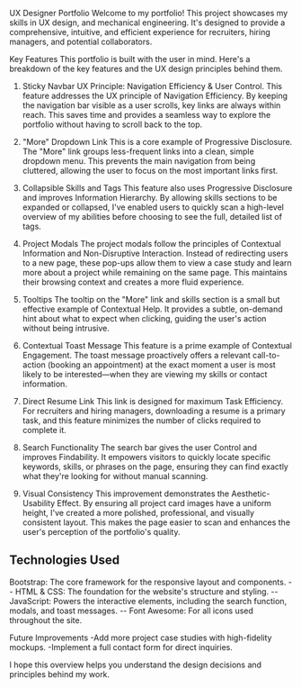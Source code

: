 UX Designer Portfolio
Welcome to my portfolio! This project showcases my skills in UX design,  and mechanical engineering. It's designed to provide a comprehensive, intuitive, and efficient experience for recruiters, hiring managers, and potential collaborators.

Key Features
This portfolio is built with the user in mind. Here's a breakdown of the key features and the UX design principles behind them.

1. Sticky Navbar
UX Principle: Navigation Efficiency & User Control.
This feature addresses the UX principle of Navigation Efficiency. By keeping the navigation bar visible as a user scrolls, key links are always within reach. This saves time and provides a seamless way to explore the portfolio without having to scroll back to the top.

2. "More" Dropdown Link
This is a core example of Progressive Disclosure. The "More" link groups less-frequent links into a clean, simple dropdown menu. This prevents the main navigation from being cluttered, allowing the user to focus on the most important links first.

3. Collapsible Skills and Tags
This feature also uses Progressive Disclosure and improves Information Hierarchy. By allowing skills sections to be expanded or collapsed, I've enabled users to quickly scan a high-level overview of my abilities before choosing to see the full, detailed list of tags.

4. Project Modals
The project modals follow the principles of Contextual Information and Non-Disruptive Interaction. Instead of redirecting users to a new page, these pop-ups allow them to view a case study and learn more about a project while remaining on the same page. This maintains their browsing context and creates a more fluid experience.

5. Tooltips
The tooltip on the "More" link and skills section is a small but effective example of Contextual Help. It provides a subtle, on-demand hint about what to expect when clicking, guiding the user's action without being intrusive.

6. Contextual Toast Message
This feature is a prime example of Contextual Engagement. The toast message proactively offers a relevant call-to-action (booking an appointment) at the exact moment a user is most likely to be interested—when they are viewing my skills or contact information.

7. Direct Resume Link
This link is designed for maximum Task Efficiency. For recruiters and hiring managers, downloading a resume is a primary task, and this feature minimizes the number of clicks required to complete it.

8. Search Functionality
The search bar gives the user Control and improves Findability. It empowers visitors to quickly locate specific keywords, skills, or phrases on the page, ensuring they can find exactly what they're looking for without manual scanning.

9. Visual Consistency
This improvement demonstrates the Aesthetic-Usability Effect. By ensuring all project card images have a uniform height, I've created a more polished, professional, and visually consistent layout. This makes the page easier to scan and enhances the user's perception of the portfolio's quality.




Technologies Used
-- 
Bootstrap: The core framework for the responsive layout and components.
-- HTML & CSS: The foundation for the website's structure and styling.
-- JavaScript: Powers the interactive elements, including the search function, modals, and toast messages.
-- Font Awesome: For all icons used throughout the site.

Future Improvements
-Add more project case studies with high-fidelity mockups.
-Implement a full contact form for direct inquiries.

I hope this overview helps you understand the design decisions and principles behind my work.
